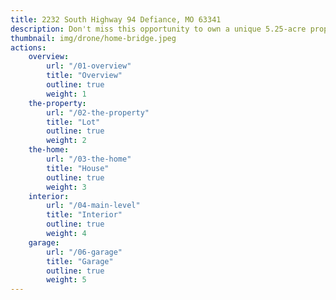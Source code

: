 ```yaml
---
title: 2232 South Highway 94 Defiance, MO 63341
description: Don't miss this opportunity to own a unique 5.25-acre property and custom home on the Katy Trail and Femme Osage Creek at the gateway to Missouri's wine country in Defiance Missouri.
thumbnail: img/drone/home-bridge.jpeg
actions:
    overview:
        url: "/01-overview"
        title: "Overview"
        outline: true
        weight: 1
    the-property:
        url: "/02-the-property"
        title: "Lot"
        outline: true
        weight: 2
    the-home:
        url: "/03-the-home"
        title: "House"
        outline: true
        weight: 3
    interior:
        url: "/04-main-level"
        title: "Interior"
        outline: true
        weight: 4
    garage:
        url: "/06-garage"
        title: "Garage"
        outline: true
        weight: 5
---
```


